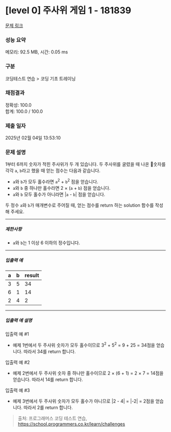 # [level 0] 주사위 게임 1 - 181839 

[문제 링크](https://school.programmers.co.kr/learn/courses/30/lessons/181839) 

### 성능 요약

메모리: 92.5 MB, 시간: 0.05 ms

### 구분

코딩테스트 연습 > 코딩 기초 트레이닝

### 채점결과

정확성: 100.0<br/>합계: 100.0 / 100.0

### 제출 일자

2025년 02월 04일 13:53:10

### 문제 설명

<p style="user-select: auto !important;">1부터 6까지 숫자가 적힌 주사위가 두 개 있습니다. 두 주사위를 굴렸을 때 나온 숫자를 각각 <code style="user-select: auto !important;">a</code>, <code style="user-select: auto !important;">b</code>라고 했을 때 얻는 점수는 다음과 같습니다.</p>

<ul style="user-select: auto !important;">
<li style="user-select: auto !important;"><code style="user-select: auto !important;">a</code>와 <code style="user-select: auto !important;">b</code>가 모두 홀수라면 <code style="user-select: auto !important;">a</code><sup style="user-select: auto !important;">2</sup> + <code style="user-select: auto !important;">b</code><sup style="user-select: auto !important;">2</sup> 점을 얻습니다.</li>
<li style="user-select: auto !important;"><code style="user-select: auto !important;">a</code>와 <code style="user-select: auto !important;">b</code> 중 하나만 홀수라면 2 × (<code style="user-select: auto !important;">a</code> + <code style="user-select: auto !important;">b</code>) 점을 얻습니다.</li>
<li style="user-select: auto !important;"><code style="user-select: auto !important;">a</code>와 <code style="user-select: auto !important;">b</code> 모두 홀수가 아니라면 |<code style="user-select: auto !important;">a</code> - <code style="user-select: auto !important;">b</code>| 점을 얻습니다.</li>
</ul>

<p style="user-select: auto !important;">두 정수 <code style="user-select: auto !important;">a</code>와 <code style="user-select: auto !important;">b</code>가 매개변수로 주어질 때, 얻는 점수를 return 하는 solution 함수를 작성해 주세요.</p>

<hr style="user-select: auto !important;">

<h5 style="user-select: auto !important;">제한사항</h5>

<ul style="user-select: auto !important;">
<li style="user-select: auto !important;"><code style="user-select: auto !important;">a</code>와 <code style="user-select: auto !important;">b</code>는 1 이상 6 이하의 정수입니다.</li>
</ul>

<hr style="user-select: auto !important;">

<h5 style="user-select: auto !important;">입출력 예</h5>
<table class="table" style="user-select: auto !important;">
        <thead style="user-select: auto !important;"><tr style="user-select: auto !important;">
<th style="user-select: auto !important;">a</th>
<th style="user-select: auto !important;">b</th>
<th style="user-select: auto !important;">result</th>
</tr>
</thead>
        <tbody style="user-select: auto !important;"><tr style="user-select: auto !important;">
<td style="user-select: auto !important;">3</td>
<td style="user-select: auto !important;">5</td>
<td style="user-select: auto !important;">34</td>
</tr>
<tr style="user-select: auto !important;">
<td style="user-select: auto !important;">6</td>
<td style="user-select: auto !important;">1</td>
<td style="user-select: auto !important;">14</td>
</tr>
<tr style="user-select: auto !important;">
<td style="user-select: auto !important;">2</td>
<td style="user-select: auto !important;">4</td>
<td style="user-select: auto !important;">2</td>
</tr>
</tbody>
      </table>
<hr style="user-select: auto !important;">

<h5 style="user-select: auto !important;">입출력 예 설명</h5>

<p style="user-select: auto !important;">입출력 예 #1</p>

<ul style="user-select: auto !important;">
<li style="user-select: auto !important;">예제 1번에서 두 주사위 숫자가 모두 홀수이므로 3<sup style="user-select: auto !important;">2</sup> + 5<sup style="user-select: auto !important;">2</sup> = 9 + 25 = 34점을 얻습니다. 따라서 34를 return 합니다.</li>
</ul>

<p style="user-select: auto !important;">입출력 예 #2</p>

<ul style="user-select: auto !important;">
<li style="user-select: auto !important;">예제 2번에서 두 주사위 숫자 중 하나만 홀수이므로 2 × (6 + 1) = 2 × 7 = 14점을 얻습니다. 따라서 14를 return 합니다.</li>
</ul>

<p style="user-select: auto !important;">입출력 예 #3</p>

<ul style="user-select: auto !important;">
<li style="user-select: auto !important;">예제 3번에서 두 주사위 숫자가 모두 홀수가 아니므로 |2 - 4| = |-2| = 2점을 얻습니다. 따라서 2를 return 합니다.</li>
</ul>


> 출처: 프로그래머스 코딩 테스트 연습, https://school.programmers.co.kr/learn/challenges